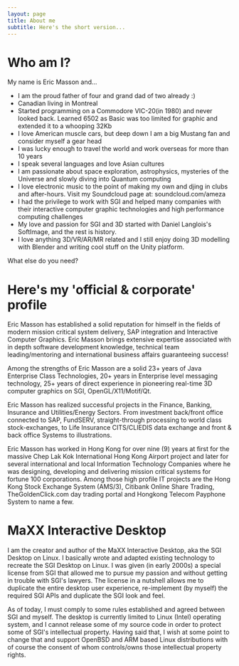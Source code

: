 ```yaml
---
layout: page
title: About me
subtitle: Here's the short version...
---
```


# Who am I?
My name is Eric Masson and...

- I am the proud father of four and grand dad of two already :)
- Canadian living in Montreal
- Started programming on a Commodore VIC-20(in 1980) and never looked back. Learned 6502 as Basic was too limited for graphic and extended it to a whooping 32Kb
- I love American muscle cars, but deep down I am a big Mustang fan and consider myself a gear head
- I was lucky enough to travel the world and work overseas for more than 10 years
- I speak several languages and love Asian cultures
- I am passionate about space exploration, astrophysics, mysteries of the Universe and slowly diving into Quantum computing
- I love electronic music to the point of making my own and djing in clubs and after-hours. Visit my Soundcloud page at: soundcloud.com/ameza
- I had the privilege to work with SGI and helped many companies with their interactive computer graphic technologies and high performance computing challenges
- My love and passion for SGI and 3D started with Daniel Langlois's SoftImage, and the rest is history.
- I love anything 3D/VR/AR/MR related and I still enjoy doing 3D modelling with Blender and writing cool stuff on the Unity platform.

What else do you need?

# Here's my 'official & corporate' profile

Eric Masson has established a solid reputation for himself in the fields of modern mission critical system delivery, SAP integration and Interactive Computer Graphics. Eric Masson brings extensive expertise associated with in depth software development knowledge, technical team leading/mentoring and international business affairs guaranteeing success!

Among the strengths of Eric Masson are a solid 23+ years of Java Enterprise Class Technologies, 20+ years in Enterprise level messaging technology, 25+ years of direct experience in pioneering real-time 3D computer graphics on SGI, OpenGL/X11/Motif/Qt.

Eric Masson has realized successful projects in the Finance, Banking, Insurance and Utilities/Energy Sectors. From investment back/front office connected to SAP, FundSERV, straight-through processing to world class stock-exchanges, to Life Insurance CITS/CLIEDIS data exchange and front & back office Systems to illustrations.

Eric Masson has worked in Hong Kong for over nine (9) years at first for the massive Chep Lak Kok International Hong Kong Airport project and later for several international and local Information Technology Companies where he was designing, developing and delivering mission critical systems for fortune 100 corporations. Among those high profile IT projects are the Hong Kong Stock Exchange System (AMS/3), Citibank Online Share Trading, TheGoldenClick.com day trading portal and Hongkong Telecom Payphone System to name a few.


# MaXX Interactive Desktop

I am the creator and author of the MaXX Interactive Desktop, aka the SGI Desktop on Linux.  I basically wrote and adapted existing technology to recreate the SGI Desktop on Linux.  I was given (in early 2000s) a special license from SGI that allowed me to pursue my passion and without getting in trouble with SGI's lawyers.  The license in a nutshell allows me to duplicate the entire desktop user experience, re-implement (by myself) the required SGI APIs and duplicate the SGI look and feel.

As of today, I must comply to some rules established and agreed between SGI and myself.  The desktop is currently limited to Linux (Intel) operating system, and I cannot release some of my source code in order to protect some of SGI's intellectual property.
Having said that, I wish at some point to change that and support OpenBSD and ARM based Linux distributions with of course the consent of whom controls/owns those intellectual property rights.
